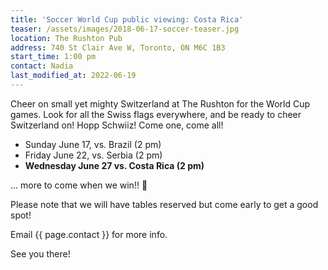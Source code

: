 ```yaml
---
title: 'Soccer World Cup public viewing: Costa Rica'
teaser: /assets/images/2018-06-17-soccer-teaser.jpg
location: The Rushton Pub
address: 740 St Clair Ave W, Toronto, ON M6C 1B3
start_time: 1:00 pm
contact: Nadia
last_modified_at: 2022-06-19
---
```


Cheer on small yet mighty Switzerland at The Rushton for the World Cup games.
Look for all the Swiss flags everywhere, and be ready to cheer Switzerland on!
Hopp Schwiiz! Come one, come all!

- Sunday June 17, vs. Brazil (2 pm)
- Friday June 22, vs. Serbia (2 pm)
- **Wednesday June 27 vs. Costa Rica (2 pm)**

... more to come when we win!! :slightly_smiling_face:

Please note that we will have tables reserved but come early to get a good
spot!

Email {{ page.contact }} for more info.

See you there!
